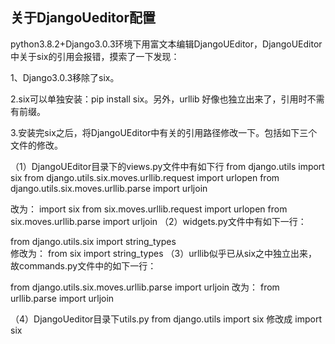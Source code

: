 ## 关于DjangoUeditor配置
python3.8.2+Django3.0.3环境下用富文本编辑DjangoUEditor，DjangoUEditor中关于six的引用会报错，摸索了一下发现：

1、Django3.0.3移除了six。

2.six可以单独安装：pip install six。另外，urllib 好像也独立出来了，引用时不需有前缀。

3.安装完six之后，将DjangoUEditor中有关的引用路径修改一下。包括如下三个文件的修改。

（1）DjangoUEditor目录下的views.py文件中有如下行
from django.utils import six
from django.utils.six.moves.urllib.request import urlopen
from django.utils.six.moves.urllib.parse import urljoin

改为：
import six
from six.moves.urllib.request import urlopen
from six.moves.urllib.parse import urljoin
（2）widgets.py文件中有如下一行：

from django.utils.six import string_types  
修改为：
from six import string_types
（3）urllib似乎已从six之中独立出来，故commands.py文件中的如下一行：

from django.utils.six.moves.urllib.parse import urljoin
改为：
from urllib.parse import urljoin

（4）DjangoUeditor目录下utils.py
from django.utils import six
修改成
import six
